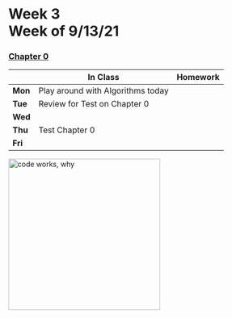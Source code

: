 <meta http-equiv="refresh" content="300"/>

# Week 3<br>Week of 9/13/21

### [Chapter 0](/apcsp/curriculum/0)

  |       |In Class               |Homework   |
  |-------|---------              |---------  |
  |**Mon**|Play around with Algorithms today | |
  |**Tue**|Review for Test on Chapter 0 | |
  |**Wed**| | |
  |**Thu**|Test Chapter 0 | |
  |**Fri**| | |

<img src="https://pbs.twimg.com/media/DKAT7rLVoAAaqdV.jpg" alt="code works, why" height="300">